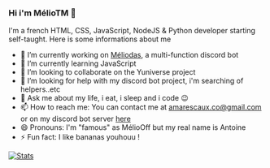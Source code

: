 ### Hi i'm MélioTM 👋

I'm a french HTML, CSS, JavaScript, NodeJS & Python developer starting self-taught. Here is some informations about me

- 🔭 I’m currently working on [Méliodas](https://top.gg/bot/562571094947659783), a multi-function discord bot
- 🌱 I’m currently learning JavaScript
- 👯 I’m looking to collaborate on the Yuniverse project
- 🤔 I’m looking for help with my discord bot project, i'm searching of helpers..etc
- 💬 Ask me about my life, i eat, i sleep and i code 😉
- 📫 How to reach me: You can contact me at amarescaux.co@gmail.com or on my discord bot server [here](https://discord.gg/XXRPnwt)
- 😄 Pronouns: I'm "famous" as MélioOff but my real name is Antoine
- ⚡ Fun fact: I like bananas youhouu ! 
ᅠ
    
[![Stats](https://github-readme-stats.vercel.app/api?username=meliooff&hide=contribs&show_icons=true&theme=dark)](https://github-readme-stats.vercel.app/api?username=meliooff&hide=contribs&show_icons=true&theme=dark)
